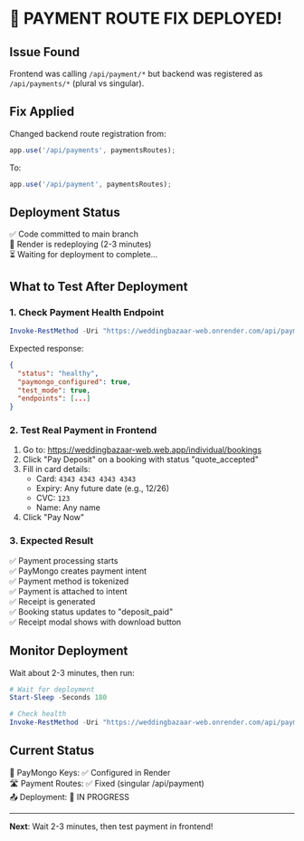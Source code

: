 # 🎯 PAYMENT ROUTE FIX DEPLOYED!

## Issue Found
Frontend was calling `/api/payment/*` but backend was registered as `/api/payments/*` (plural vs singular).

## Fix Applied
Changed backend route registration from:
```javascript
app.use('/api/payments', paymentsRoutes);
```

To:
```javascript
app.use('/api/payment', paymentsRoutes);
```

## Deployment Status
✅ Code committed to main branch  
🔄 Render is redeploying (2-3 minutes)  
⏳ Waiting for deployment to complete...

## What to Test After Deployment

### 1. Check Payment Health Endpoint
```powershell
Invoke-RestMethod -Uri "https://weddingbazaar-web.onrender.com/api/payment/health"
```

Expected response:
```json
{
  "status": "healthy",
  "paymongo_configured": true,
  "test_mode": true,
  "endpoints": [...]
}
```

### 2. Test Real Payment in Frontend
1. Go to: https://weddingbazaar-web.web.app/individual/bookings
2. Click "Pay Deposit" on a booking with status "quote_accepted"
3. Fill in card details:
   - Card: `4343 4343 4343 4343`
   - Expiry: Any future date (e.g., 12/26)
   - CVC: `123`
   - Name: Any name
4. Click "Pay Now"

### 3. Expected Result
✅ Payment processing starts  
✅ PayMongo creates payment intent  
✅ Payment method is tokenized  
✅ Payment is attached to intent  
✅ Receipt is generated  
✅ Booking status updates to "deposit_paid"  
✅ Receipt modal shows with download button  

## Monitor Deployment

Wait about 2-3 minutes, then run:
```powershell
# Wait for deployment
Start-Sleep -Seconds 180

# Check health
Invoke-RestMethod -Uri "https://weddingbazaar-web.onrender.com/api/payment/health"
```

## Current Status

🔑 PayMongo Keys: ✅ Configured in Render  
🛣️  Payment Routes: ✅ Fixed (singular /api/payment)  
📤 Deployment: 🔄 IN PROGRESS  

---

**Next**: Wait 2-3 minutes, then test payment in frontend!
